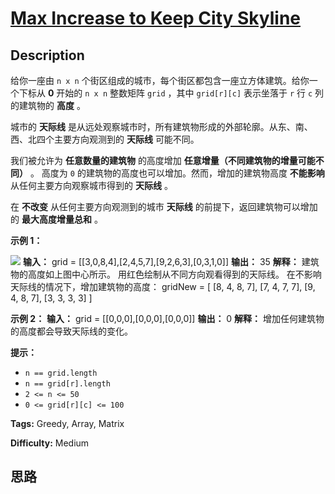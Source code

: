 # [Max Increase to Keep City Skyline][title]

## Description

给你一座由 `n x n` 个街区组成的城市，每个街区都包含一座立方体建筑。给你一个下标从 **0** 开始的 `n x n` 整数矩阵 `grid`
，其中 `grid[r][c]` 表示坐落于 `r` 行 `c` 列的建筑物的 **高度** 。

城市的 **天际线** 是从远处观察城市时，所有建筑物形成的外部轮廓。从东、南、西、北四个主要方向观测到的 **天际线** 可能不同。

我们被允许为 **任意数量的建筑物** 的高度增加 **任意增量（不同建筑物的增量可能不同）** 。 高度为 `0`
的建筑物的高度也可以增加。然而，增加的建筑物高度 **不能影响** 从任何主要方向观察城市得到的 **天际线** 。

在 **不改变** 从任何主要方向观测到的城市 **天际线** 的前提下，返回建筑物可以增加的 **最大高度增量总和** 。



**示例 1：**

![](https://assets.leetcode.com/uploads/2021/06/21/807-ex1.png)
            **输入：** grid = [[3,0,8,4],[2,4,5,7],[9,2,6,3],[0,3,1,0]]    **输出：** 35    **解释：** 建筑物的高度如上图中心所示。    用红色绘制从不同方向观看得到的天际线。    在不影响天际线的情况下，增加建筑物的高度：    gridNew = [ [8, 4, 8, 7],                [7, 4, 7, 7],                [9, 4, 8, 7],                [3, 3, 3, 3] ]    

**示例 2：**
            **输入：** grid = [[0,0,0],[0,0,0],[0,0,0]]    **输出：** 0    **解释：** 增加任何建筑物的高度都会导致天际线的变化。    



**提示：**

  * `n == grid.length`
  * `n == grid[r].length`
  * `2 <= n <= 50`
  * `0 <= grid[r][c] <= 100`


**Tags:** Greedy, Array, Matrix

**Difficulty:** Medium

## 思路

[title]: https://leetcode-cn.com/problems/max-increase-to-keep-city-skyline
